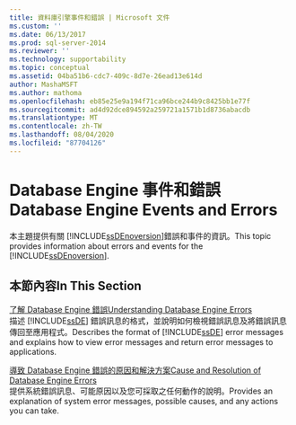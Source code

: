 ```yaml
---
title: 資料庫引擎事件和錯誤 | Microsoft 文件
ms.custom: ''
ms.date: 06/13/2017
ms.prod: sql-server-2014
ms.reviewer: ''
ms.technology: supportability
ms.topic: conceptual
ms.assetid: 04ba51b6-cdc7-409c-8d7e-26ead13e614d
author: MashaMSFT
ms.author: mathoma
ms.openlocfilehash: eb85e25e9a194f71ca96bce244b9c8425bb1e77f
ms.sourcegitcommit: ad4d92dce894592a259721a1571b1d8736abacdb
ms.translationtype: MT
ms.contentlocale: zh-TW
ms.lasthandoff: 08/04/2020
ms.locfileid: "87704126"
---
```

# <a name="database-engine-events-and-errors"></a><span data-ttu-id="8ac0b-102">Database Engine 事件和錯誤</span><span class="sxs-lookup"><span data-stu-id="8ac0b-102">Database Engine Events and Errors</span></span>
  <span data-ttu-id="8ac0b-103">本主題提供有關 [!INCLUDE[ssDEnoversion](../../includes/ssdenoversion-md.md)]錯誤和事件的資訊。</span><span class="sxs-lookup"><span data-stu-id="8ac0b-103">This topic provides information about errors and events for the [!INCLUDE[ssDEnoversion](../../includes/ssdenoversion-md.md)].</span></span>  
  
## <a name="in-this-section"></a><span data-ttu-id="8ac0b-104">本節內容</span><span class="sxs-lookup"><span data-stu-id="8ac0b-104">In This Section</span></span>  
 [<span data-ttu-id="8ac0b-105">了解 Database Engine 錯誤</span><span class="sxs-lookup"><span data-stu-id="8ac0b-105">Understanding Database Engine Errors</span></span>](../native-client-ole-db-errors/errors.md)  
 <span data-ttu-id="8ac0b-106">描述 [!INCLUDE[ssDE](../../includes/ssde-md.md)] 錯誤訊息的格式，並說明如何檢視錯誤訊息及將錯誤訊息傳回至應用程式。</span><span class="sxs-lookup"><span data-stu-id="8ac0b-106">Describes the format of [!INCLUDE[ssDE](../../includes/ssde-md.md)] error messages and explains how to view error messages and return error messages to applications.</span></span>  
  
 [<span data-ttu-id="8ac0b-107">導致 Database Engine 錯誤的原因和解決方案</span><span class="sxs-lookup"><span data-stu-id="8ac0b-107">Cause and Resolution of Database Engine Errors</span></span>](../../database-engine/cause-and-resolution-of-database-engine-errors.md)  
 <span data-ttu-id="8ac0b-108">提供系統錯誤訊息、可能原因以及您可採取之任何動作的說明。</span><span class="sxs-lookup"><span data-stu-id="8ac0b-108">Provides an explanation of system error messages, possible causes, and any actions you can take.</span></span>  
  
  
